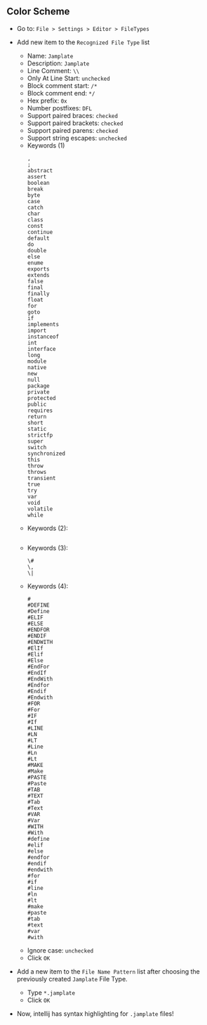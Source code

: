 ## Color Scheme
  - Go to: `File > Settings > Editor > FileTypes`
  - Add new item to the `Recognized File Type` list
    - Name: `Jamplate`
    - Description: `Jamplate`
    - Line Comment: `\\`
    - Only At Line Start: `unchecked`
    - Block comment start: `/*`
    - Block comment end: `*/`
    - Hex prefix: `0x`
    - Number postfixes: `DFL`
    - Support paired braces: `checked`
    - Support paired brackets: `checked`
    - Support paired parens: `checked`
    - Support string escapes: `unchecked`
    - Keywords (1)
        ```
        ,
        ;
        abstract
        assert
        boolean
        break
        byte
        case
        catch
        char
        class
        const
        continue
        default
        do
        double
        else
        enume
        exports
        extends
        false
        final
        finally
        float
        for
        goto
        if
        implements
        import
        instanceof
        int
        interface
        long
        module
        native
        new
        null
        package
        private
        protected
        public
        requires
        return
        short
        static
        strictfp
        super
        switch
        synchronized
        this
        throw
        throws
        transient
        true
        try
        var
        void
        volatile
        while
        ```
    - Keywords (2):
        ```
        ```
    - Keywords (3):
        ```
        \#
        \,
        \|
        ```
    - Keywords (4):
        ```
        #
        #DEFINE
        #Define
        #ELIF
        #ELSE
        #ENDFOR
        #ENDIF
        #ENDWITH
        #ElIf
        #Elif
        #Else
        #EndFor
        #EndIf
        #EndWith
        #Endfor
        #Endif
        #Endwith
        #FOR
        #For
        #IF
        #If
        #LINE
        #LN
        #LT
        #Line
        #Ln
        #Lt
        #MAKE
        #Make
        #PASTE
        #Paste
        #TAB
        #TEXT
        #Tab
        #Text
        #VAR
        #Var
        #WITH
        #With
        #define
        #elif
        #else
        #endfor
        #endif
        #endwith
        #for
        #if
        #line
        #ln
        #lt
        #make
        #paste
        #tab
        #text
        #var
        #with
        ```
    - Ignore case: `unchecked`
    - Click `OK`

  - Add a new item to the `File Name Pattern` list after choosing the previously created `Jamplate` File Type.
    - Type `*.jamplate`
    - Click `OK`

  - Now, intellij has syntax highlighting for `.jamplate` files!

